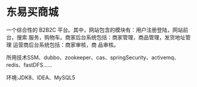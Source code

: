 # 东易买商城
一个综合性的 B2B2C 平台。其中，网站包含的模块有：用户注册登陆，网站前台，搜索
服务，购物车。商家后台系统包括：商家管理，商品管理，发货地址管理 运营商后台系统包括：商家审核，商
品审核。

所用技术SSM、dubbo、zookeeper、cas、springSecurity、activemq、redis、fastDFS......

环境:JDK8、IDEA、MySQL5
